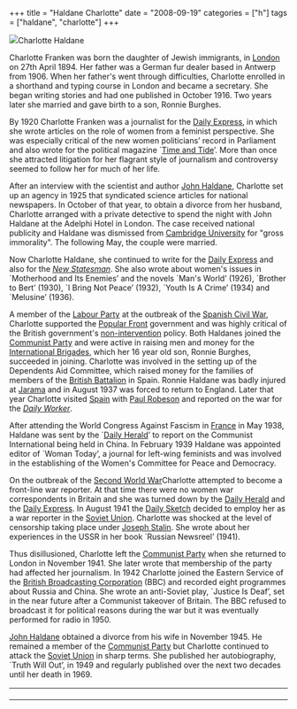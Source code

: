+++
title = "Haldane Charlotte"
date = "2008-09-19"
categories = ["h"]
tags = ["haldane", "charlotte"]
+++

![](http://79.170.40.183/grahamstevenson.me.uk/images/stories/haldane%20charlotte.jpg)Charlotte Haldane

Charlotte Franken was born the daughter of Jewish immigrants, in [London](http://www.spartacus.schoolnet.co.uk/ITlondon.htm) on 27th April 1894. Her father was a German fur dealer based in Antwerp from 1906. When her father's went through difficulties, Charlotte enrolled in a shorthand and typing course in London and became a secretary. She began writing stories and had one published in October 1916. Two years later she married and gave birth to a son, Ronnie Burghes.

By 1920 Charlotte Franken was a journalist for the [Daily Express](http://www.spartacus.schoolnet.co.uk/Jexpress.htm), in which she wrote articles on the role of women from a feminist perspective. She was especially critical of the new women politicians’ record in Parliament and also wrote for the political magazine \`[Time and Tide](http://www.spartacus.schoolnet.co.uk/Jtime.htm)’. More than once she attracted litigation for her flagrant style of journalism and controversy seemed to follow her for much of her life.

After an interview with the scientist and author [John Haldane](http://www.spartacus.schoolnet.co.uk/SPhaldane.htm), Charlotte set up an agency in 1925 that syndicated science articles for national newspapers. In October of that year, to obtain a divorce from her husband, Charlotte arranged with a private detective to spend the night with John Haldane at the Adelphi Hotel in London. The case received national publicity and Haldane was dismissed from [Cambridge University](http://www.spartacus.schoolnet.co.uk/EDcambridge.htm) for "gross immorality". The following May, the couple were married.

Now Charlotte Haldane, she continued to write for the [Daily Express](http://www.spartacus.schoolnet.co.uk/Jexpress.htm) and also for the [_New Statesman_](http://www.spartacus.schoolnet.co.uk/Jstatesman.htm). She also wrote about women's issues in \`Motherhood and Its Enemies’ and the novels \`Man's World’ (1926), \`Brother to Bert’ (1930), \`I Bring Not Peace’ (1932), \`Youth Is A Crime’ (1934) and \`Melusine’ (1936).

A member of the [Labour Party](http://www.spartacus.schoolnet.co.uk/Plabour.htm) at the outbreak of the [Spanish Civil War](http://www.spartacus.schoolnet.co.uk/schoolnet.co.uk/Spanish-Civil-War.htm), Charlotte supported the [Popular Front](http://www.spartacus.schoolnet.co.uk/SPpopular.htm) government and was highly critical of the British government's [non-intervention](http://www.spartacus.schoolnet.co.uk/SPnoninter.htm) policy. Both Haldanes joined the [Communist Party](http://www.spartacus.schoolnet.co.uk/Pcommunist.htm) and were active in raising men and money for the [International Brigades](http://www.spartacus.schoolnet.co.uk/SPinternational.htm), which her 16 year old son, Ronnie Burghes, succeeded in joining. Charlotte was involved in the setting up of the Dependents Aid Committee, which raised money for the families of members of the [British Battalion](http://www.spartacus.schoolnet.co.uk/SPbritish.htm) in Spain. Ronnie Haldane was badly injured at [Jarama](http://www.spartacus.schoolnet.co.uk/SPjarama.htm) and in August 1937 was forced to return to England. Later that year Charlotte visited [Spain](http://www.spartacus.schoolnet.co.uk/2WWspain.htm) with [Paul Robeson](http://www.spartacus.schoolnet.co.uk/USArobeson.htm) and reported on the war for the [_Daily Worker_](http://www.spartacus.schoolnet.co.uk/Jworker.htm).

After attending the World Congress Against Fascism in [France](http://www.spartacus.schoolnet.co.uk/France.htm) in May 1938, Haldane was sent by the \`[Daily Herald](http://www.spartacus.schoolnet.co.uk/Jherald.htm)’ to report on the Communist International being held in China. In February 1939 Haldane was appointed editor of \`Woman Today’, a journal for left-wing feminists and was involved in the establishing of the Women's Committee for Peace and Democracy.

On the outbreak of the [Second World War](http://www.spartacus.schoolnet.co.uk/2WW.htm)Charlotte attempted to become a front-line war reporter. At that time there were no women war correspondents in Britain and she was turned down by the [Daily Herald](http://www.spartacus.schoolnet.co.uk/Jherald.htm) and the [Daily Express](http://www.spartacus.schoolnet.co.uk/Jexpress.htm). In August 1941 the [Daily Sketch](http://www.spartacus.schoolnet.co.uk/Jsketch.htm) decided to employ her as a war reporter in the [Soviet Union](http://www.spartacus.schoolnet.co.uk/Russia.htm). Charlotte was shocked at the level of censorship taking place under [Joseph Stalin](http://www.spartacus.schoolnet.co.uk/RUSstalin.htm). She wrote about her experiences in the USSR in her book \`Russian Newsreel’ (1941).

Thus disillusioned, Charlotte left the [Communist Party](http://www.spartacus.schoolnet.co.uk/Pcommunist.htm) when she returned to London in November 1941. She later wrote that membership of the party had affected her journalism. In 1942 Charlotte joined the Eastern Service of the [British Broadcasting Corporation](http://www.spartacus.schoolnet.co.uk/Jbbc.htm) (BBC) and recorded eight programmes about Russia and China. She wrote an anti-Soviet play, \`Justice Is Deaf’, set in the near future after a Communist takeover of Britain. The BBC refused to broadcast it for political reasons during the war but it was eventually performed for radio in 1950.

[John Haldane](http://www.spartacus.schoolnet.co.uk/SPhaldane.htm) obtained a divorce from his wife in November 1945. He remained a member of the [Communist Party](http://www.spartacus.schoolnet.co.uk/Pcommunist.htm) but Charlotte continued to attack the [Soviet Union](http://www.spartacus.schoolnet.co.uk/Russia.htm) in sharp terms. She published her autobiography, \`Truth Will Out’, in 1949 and regularly published over the next two decades until her death in 1969.

<table cellspacing="0" cellpadding="0" border="0" style="border-collapse: collapse"><tbody><tr><td valign="top" width="568" style="border-right: #d4d0c8; padding-right: 5.4pt; border-top: #d4d0c8; padding-left: 5.4pt; padding-bottom: 0cm; border-left: #d4d0c8; width: 426.1pt; padding-top: 0cm; border-bottom: #d4d0c8; background-color: transparent"><div>&nbsp;</div></td></tr></tbody></table>
